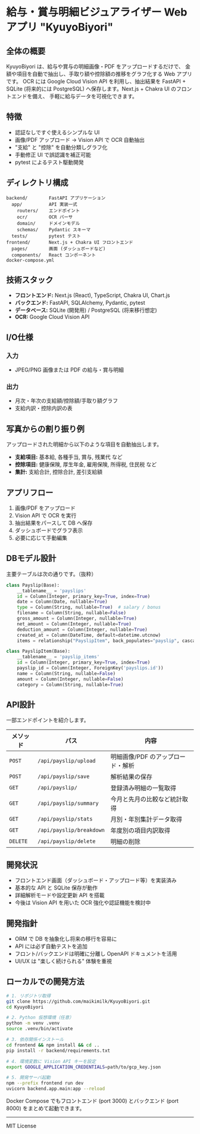 # 給与・賞与明細ビジュアライザー Web アプリ "KyuyoBiyori"

## 全体の概要

KyuyoBiyori は、給与や賞与の明細画像・PDF をアップロードするだけで、
金額や項目を自動で抽出し、手取り額や控除額の推移をグラフ化する Web アプリです。
OCR には Google Cloud Vision API を利用し、抽出結果を FastAPI + SQLite
(将来的には PostgreSQL) へ保存します。Next.js + Chakra UI のフロントエンドを備え、
手軽に給与データを可視化できます。

## 特徴

- 認証なしですぐ使えるシンプルな UI
- 画像/PDF アップロード → Vision API で OCR 自動抽出
- "支給" と "控除" を自動分類しグラフ化
- 手動修正 UI で誤認識を補正可能
- pytest によるテスト駆動開発

## ディレクトリ構成

```text
backend/        FastAPI アプリケーション
  app/          API 実装一式
    routers/    エンドポイント
    ocr/        OCR パーサ
    domain/     ドメインモデル
    schemas/    Pydantic スキーマ
  tests/        pytest テスト
frontend/       Next.js + Chakra UI フロントエンド
  pages/        画面 (ダッシュボードなど)
  components/   React コンポーネント
docker-compose.yml
```

## 技術スタック

- **フロントエンド:** Next.js (React), TypeScript, Chakra UI, Chart.js
- **バックエンド:** FastAPI, SQLAlchemy, Pydantic, pytest
- **データベース:** SQLite (開発用) / PostgreSQL (将来移行想定)
- **OCR:** Google Cloud Vision API

## I/O仕様

### 入力
- JPEG/PNG 画像または PDF の給与・賞与明細

### 出力
- 月次・年次の支給額/控除額/手取り額グラフ
- 支給内訳・控除内訳の表

## 写真からの割り振り例

アップロードされた明細から以下のような項目を自動抽出します。

- **支給項目:** 基本給, 各種手当, 賞与, 残業代 など
- **控除項目:** 健康保険, 厚生年金, 雇用保険, 所得税, 住民税 など
- **集計:** 支給合計, 控除合計, 差引支給額

## アプリフロー

1. 画像/PDF をアップロード
2. Vision API で OCR を実行
3. 抽出結果をパースして DB へ保存
4. ダッシュボードでグラフ表示
5. 必要に応じて手動編集

## DBモデル設計

主要テーブルは次の通りです。（抜粋）

```python
class Payslip(Base):
    __tablename__ = 'payslips'
    id = Column(Integer, primary_key=True, index=True)
    date = Column(Date, nullable=True)
    type = Column(String, nullable=True)  # salary / bonus
    filename = Column(String, nullable=False)
    gross_amount = Column(Integer, nullable=True)
    net_amount = Column(Integer, nullable=True)
    deduction_amount = Column(Integer, nullable=True)
    created_at = Column(DateTime, default=datetime.utcnow)
    items = relationship("PayslipItem", back_populates="payslip", cascade="all, delete-orphan")

class PayslipItem(Base):
    __tablename__ = 'payslip_items'
    id = Column(Integer, primary_key=True, index=True)
    payslip_id = Column(Integer, ForeignKey('payslips.id'))
    name = Column(String, nullable=False)
    amount = Column(Integer, nullable=False)
    category = Column(String, nullable=True)
```

## API設計

一部エンドポイントを紹介します。

| メソッド | パス | 内容 |
|---|---|---|
| `POST` | `/api/payslip/upload` | 明細画像/PDF のアップロード・解析 |
| `POST` | `/api/payslip/save` | 解析結果の保存 |
| `GET`  | `/api/payslip/` | 登録済み明細の一覧取得 |
| `GET`  | `/api/payslip/summary` | 今月と先月の比較など統計取得 |
| `GET`  | `/api/payslip/stats` | 月別・年別集計データ取得 |
| `GET`  | `/api/payslip/breakdown` | 年度別の項目内訳取得 |
| `DELETE` | `/api/payslip/delete` | 明細の削除 |

## 開発状況

- フロントエンド画面（ダッシュボード・アップロード等）を実装済み
- 基本的な API と SQLite 保存が動作
- 詳細解析モードや設定更新 API を搭載
- 今後は Vision API を用いた OCR 強化や認証機能を検討中

## 開発指針

- ORM で DB を抽象化し将来の移行を容易に
- API には必ず自動テストを追加
- フロント/バックエンドは明確に分離し OpenAPI ドキュメントを活用
- UI/UX は "楽しく続けられる" 体験を重視

## ローカルでの開発方法

```bash
# 1. リポジトリ取得
git clone https://github.com/maikimilk/KyuyoBiyori.git
cd KyuyoBiyori

# 2. Python 仮想環境（任意）
python -m venv .venv
source .venv/bin/activate

# 3. 依存関係インストール
cd frontend && npm install && cd ..
pip install -r backend/requirements.txt

# 4. 環境変数に Vision API キーを設定
export GOOGLE_APPLICATION_CREDENTIALS=path/to/gcp_key.json

# 5. 開発サーバ起動
npm --prefix frontend run dev
uvicorn backend.app.main:app --reload
```

Docker Compose でもフロントエンド (port 3000) とバックエンド (port 8000) をまとめて起動できます。

---

MIT License
